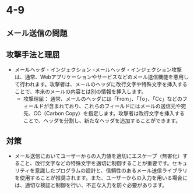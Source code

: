 # 4-9
## メール送信の問題

## 攻撃手法と理屈
- メールヘッダ・インジェクション
	-メールヘッダ・インジェクション攻撃は、通常、Webアプリケーションやサービスなどのメール送信機能を悪用して行われます。攻撃者は、メールのヘッダに改行文字や特殊文字を挿入することで、本来のメールの内容とは別の情報を挿入します。
	- 攻撃理屈： 通常、メールのヘッダには「From」、「To」、「Cc」などのフィールドが含まれており、これらのフィールドにはメールの送信元や宛先、CC（Carbon Copy）を指定します。攻撃者は改行文字を挿入することで、ヘッダを分割し、新たなヘッダを追加することができます。

## 対策
- メール送信においてユーザーからの入力値を適切にエスケープ（無害化）すること、改行文字などの特殊文字を適切に制御することが重要です。セキュリティを意識したプログラムの設計と、信頼性のあるメール送信ライブラリを使用することが推奨されます。また、ユーザーからの入力を用いる場合には、適切な検証と制御を行い、不正な入力を防ぐ必要があります。
